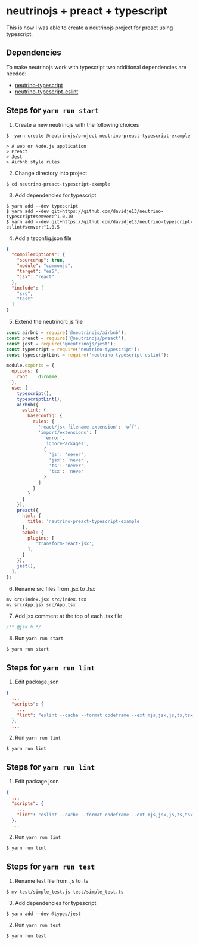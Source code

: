 # neutrinojs + preact + typescript

This is how I was able to create a neutrinojs project for preact using
typescript.

## Dependencies

To make neutrinojs work with typescript two additional dependencies are needed:

- [neutrino-typescript](https://github.com/davidje13/neutrino-typescript)
- [neutrino-typescript-eslint](https://github.com/davidje13/neutrino-typescript-eslint)

## Steps for `yarn run start`

1. Create a new neutrinojs with the following choices
```shell
$  yarn create @neutrinojs/project neutrino-preact-typescript-example

> A web or Node.js application
> Preact
> Jest
> Airbnb style rules
```

2. Change directory into project
```shell
$ cd neutrino-preact-typescript-example
```

3. Add dependencies for typescript
```shell
$ yarn add --dev typescript
$ yarn add --dev git+https://github.com/davidje13/neutrino-typescript#semver:^1.0.10
$ yarn add --dev git+https://github.com/davidje13/neutrino-typescript-eslint#semver:^1.0.5
```

4. Add a tsconfig.json file
```json
{
  "compilerOptions": {
    "sourceMap": true,
    "module": "commonjs",
    "target": "es5",
    "jsx": "react"
  },
  "include": [
    "src",
    "test"
  ]
}
```

5. Extend the neutrinorc.js file
```javascript
const airbnb = require('@neutrinojs/airbnb');
const preact = require('@neutrinojs/preact');
const jest = require('@neutrinojs/jest');
const typescript = require('neutrino-typescript');
const typescriptLint = require('neutrino-typescript-eslint');

module.exports = {
  options: {
    root: __dirname,
  },
  use: [
    typescript(),
    typescriptLint(),
    airbnb({
      eslint: {
        baseConfig: {
          rules: {
            'react/jsx-filename-extension': 'off',
            'import/extensions': [
              'error',
              'ignorePackages',
              {
                'js': 'never',
                'jsx': 'never',
                'ts': 'never',
                'tsx': 'never'
              }
            ]
          }
        }
      }
    }),
    preact({
      html: {
        title: 'neutrino-preact-typescript-example'
      },
      babel: {
        plugins: [
           'transform-react-jsx',
        ],
      }
    }),
    jest(),
  ],
};
```

6. Rename src files from .jsx to .tsx
```shell
mv src/index.jsx src/index.tsx
mv src/App.jsx src/App.tsx
```

7. Add jsx comment at the top of each .tsx file
```javascript
/** @jsx h */
```

8. Run `yarn run start`
```shell
$ yarn run start
```

## Steps for `yarn run lint`

1. Edit package.json
```json
{
  ...
  "scripts": {
    ...
    "lint": "eslint --cache --format codeframe --ext mjs,jsx,js,ts,tsx src test"
  },
  ...
```

2. Run `yarn run lint`
```shell
$ yarn run lint
```

## Steps for `yarn run lint`

1. Edit package.json
```json
{
  ...
  "scripts": {
    ...
    "lint": "eslint --cache --format codeframe --ext mjs,jsx,js,ts,tsx src test"
  },
  ...
```

2. Run `yarn run lint`
```shell
$ yarn run lint
```

## Steps for `yarn run test`

1. Rename test file from .js to .ts
```shell
$ mv test/simple_test.js test/simple_test.ts
```

3. Add dependencies for typescript
```shell
$ yarn add --dev @types/jest
```

2. Run `yarn run test`
```shell
$ yarn run test
```
